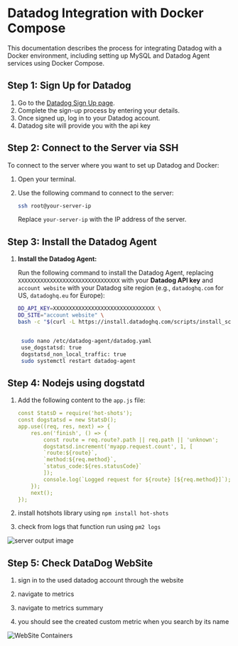 # Datadog Integration with Docker Compose

This documentation describes the process for integrating Datadog with a Docker environment, including setting up MySQL and Datadog Agent services using Docker Compose.

## Step 1: Sign Up for Datadog

1. Go to the [Datadog Sign Up page](https://www.datadoghq.com/).
2. Complete the sign-up process by entering your details.
3. Once signed up, log in to your Datadog account.
4. Datadog site will provide you with the api key

## Step 2: Connect to the Server via SSH

To connect to the server where you want to set up Datadog and Docker:

1. Open your terminal.
2. Use the following command to connect to the server:

    ```sh
    ssh root@your-server-ip
    ```

   Replace `your-server-ip` with the IP address of the server.

## Step 3: Install the Datadog Agent

1. **Install the Datadog Agent:**

   Run the following command to install the Datadog Agent, replacing `XXXXXXXXXXXXXXXXXXXXXXXXXXXXXXXX` with your **Datadog API key** and `account website` with your Datadog site region (e.g., `datadoghq.com` for US, `datadoghq.eu` for Europe):

   ```bash
   DD_API_KEY=XXXXXXXXXXXXXXXXXXXXXXXXXXXXXXXX \
   DD_SITE="account website" \
   bash -c "$(curl -L https://install.datadoghq.com/scripts/install_script_agent7.sh)"


    sudo nano /etc/datadog-agent/datadog.yaml
    use_dogstatsd: true
    dogstatsd_non_local_traffic: true
    sudo systemctl restart datadog-agent

## Step 4: Nodejs using dogstatd
1. Add the following content to the `app.js` file:

    ```yaml
    const StatsD = require('hot-shots');
    const dogstatsd = new StatsD();
    app.use((req, res, next) => {
        res.on('finish', () => {
            const route = req.route?.path || req.path || 'unknown';
            dogstatsd.increment('myapp.request.count', 1, [
            `route:${route}`,
            `method:${req.method}`,
            `status_code:${res.statusCode}`
            ]);
            console.log(`Logged request for ${route} [${req.method}]`);
        });
        next();
    });
    ```
2. install hotshots library using `npm install hot-shots`  

3. check from logs that function run using `pm2 logs`

![server output image](image.png)

## Step 5: Check DataDog WebSite

1. sign in to the used datadog account through the website 

2. navigate to metrics 

3. navigate to metrics summary 

4. you should see the created custom metric when you search by its name

![WebSite Containers](image-1.png)